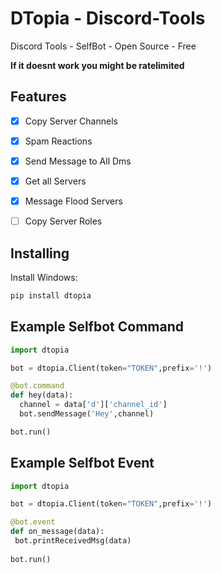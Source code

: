 # DTopia - Discord-Tools
Discord Tools - SelfBot - Open Source - Free

**If it doesnt work you might be ratelimited**

## Features
- [x] Copy Server Channels
- [x] Spam Reactions
- [x] Send Message to All Dms
- [x] Get all Servers
- [x] Message Flood Servers
- [ ] Copy Server Roles


## Installing
Install Windows:
```python
pip install dtopia
```

## Example Selfbot Command
```python
import dtopia

bot = dtopia.Client(token="TOKEN",prefix='!')

@bot.command
def hey(data):
  channel = data['d']['channel_id']
  bot.sendMessage('Hey',channel)

bot.run()

```
## Example Selfbot Event
```python
import dtopia

bot = dtopia.Client(token="TOKEN",prefix='!')

@bot.event
def on_message(data):
 bot.printReceivedMsg(data)
 
bot.run()
```

